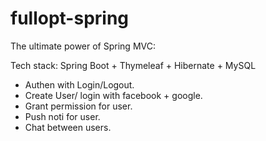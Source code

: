 # fullopt-spring
The ultimate power of Spring MVC:

Tech stack: Spring Boot + Thymeleaf + Hibernate + MySQL

- Authen with Login/Logout.
- Create User/ login with facebook + google.
- Grant permission for user.
- Push noti for user.
- Chat between users.
